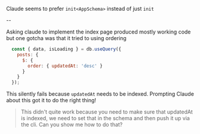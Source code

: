 Claude seems to prefer `init<AppSchema>` instead of just `init`

--

Asking claude to implement the index page produced mostly working code but one
gotcha was that it tried to using ordering

```javascript
  const { data, isLoading } = db.useQuery({
    posts: {
      $: {
        order: { updatedAt: 'desc' }
      }
    }
  });
```

This silently fails because `updatedAt` needs to be indexed. Prompting Claude
about this got it to do the right thing!

> This didn't quite work because you need to make sure that updatedAt is indexed, we need to set that in the schema and then push it up via the cli. Can you show me how to do that?
